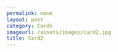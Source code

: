 ```yaml
---
permalink: none
layout: post
category: Cards
imageurl: /assets/images/card2.jpg
title: Card2
---
```

